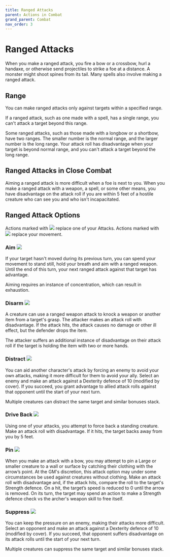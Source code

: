 ```yaml
---
title: Ranged Attacks
parent: Actions in Combat
grand_parent: Combat
nav_order: 3
---
```


# Ranged Attacks
When you make a ranged attack, you fire a bow or a crossbow, hurl a handaxe, or otherwise send projectiles to strike a foe at a distance. A monster might shoot spines from its tail. Many spells also involve making a ranged attack.

## Range
You can make ranged attacks only against targets within a specified range.

If a ranged attack, such as one made with a spell, has a single range, you can't attack a target beyond this range.

Some ranged attacks, such as those made with a longbow or a shortbow, have two ranges. The smaller number is the normal range, and the larger number is the long range. Your attack roll has disadvantage when your target is beyond normal range, and you can't attack a target beyond the long range.

## Ranged Attacks in Close Combat
Aiming a ranged attack is more difficult when a foe is next to you. When you make a ranged attack with a weapon, a spell, or some other means, you have disadvantage on the attack roll if you are within 5 feet of a hostile creature who can see you and who isn't incapacitated.

## Ranged Attack Options
Actions marked with <img src="https://img.icons8.com/material/14/FFFFFF/sword.png"> replace one of your Attacks. Actions marked with <img src="https://img.icons8.com/material/14/FFFFFF/exercise.png"> replace your movement.

### Aim <img src="https://img.icons8.com/material/14/FFFFFF/exercise.png">
If your target hasn't moved during its previous turn, you can spend your movement to stand still, hold your breath and aim with a ranged weapon. Until the end of this turn, your next ranged attack against that target has advantage.

Aiming requires an instance of concentration, which can result in exhaustion.

### Disarm <img src="https://img.icons8.com/material/14/FFFFFF/sword.png">
A creature can use a ranged weapon attack to knock a weapon or another item from a target's grasp. The attacker makes an attack roll with disadvantage. If the attack hits, the attack causes no damage or other ill effect, but the defender drops the item.

The attacker suffers an additional instance of disadvantage on their attack roll if the target is holding the item with two or more hands.

### Distract <img src="https://img.icons8.com/material/14/FFFFFF/sword.png">
You can aid another character's attack by forcing an enemy to avoid your own attacks, making it more difficult for them to avoid your ally. Select an enemy and make an attack against a Dexterity defence of 10 (modified by cover). If you succeed, you grant advantage to allied attack rolls against that opponent until the start of your next turn.

Multiple creatures can distract the same target and similar bonuses stack.

### Drive Back <img src="https://img.icons8.com/material/14/FFFFFF/sword.png">
Using one of your attacks, you attempt to force back a standing creature. Make an attack roll with disadvantage. If it hits, the target backs away from you by 5 feet.

### Pin <img src="https://img.icons8.com/material/14/FFFFFF/sword.png">
When you make an attack with a bow, you may attempt to pin a Large or smaller creature to a wall or surface by catching their clothing with the arrow’s point. At the GM's discretion, this attack option may under some circumstances be used against creatures without clothing. Make an attack roll with disadvantage and, if the attack hits, compare the roll to the target's Strength defence. On a hit, the target’s speed is reduced to 0 until the arrow is removed. On its turn, the target may spend an action to make a Strength defence check vs the archer's weapon skill to free itself.

### Suppress <img src="https://img.icons8.com/material/14/FFFFFF/sword.png">
You can keep the pressure on an enemy, making their attacks more difficult. Select an opponent and make an attack against a Dexterity defence of 10 (modified by cover). If you succeed, that opponent suffers disadvantage on its attack rolls until the start of your next turn.

Multiple creatures can suppress the same target and similar bonuses stack.
